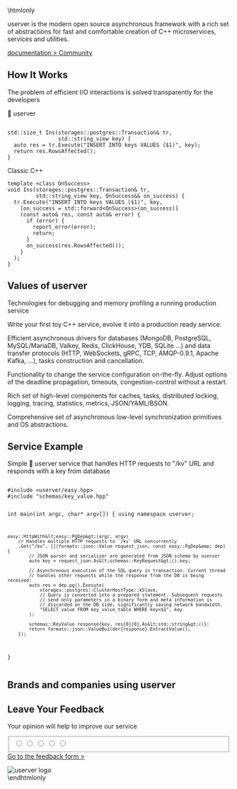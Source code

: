 \htmlonly

<link rel="stylesheet" href="landing.css" />
    <main class="main">
      <section class="section info">
        <div class="info__block container">
          <div class="info__header">
            <div class="info__title"></div>
            <a
              href="de/d6a/md_en_2index.html"
              class="info__logo"
              title="Сlick on me to go to the documentation 😉"
              id="landing_logo_id"
            ></a>
          </div>
          <p class="info__paragraph paragraph mt">
            <span class="userver__title userver__title_p">userver</span> is the
            modern open source asynchronous framework with a rich set of
            abstractions for fast and comfortable creation of C++ microservices,
            services and utilities.
          </p>
          <div class="info__buttons mt">
            <a
              class="button"
              title="Go to the documentation"
              href="de/d6a/md_en_2index.html"
            >
              documentation
            </a>
            <a
              class="button button_outline generic_tg_link"
              title="Go to the userver Telegram"
              href="https://t.me/userver_en"
            >
              > Community
            </a>
          </div>
        </div>
      </section>
      <section class="section how container">
        <h2>How It Works</h2>
        <p class="how__info paragraph">
          The problem of efficient I/O interactions is solved transparently for
          the developers
        </p>
        <div class="how__codeblocks mt">
          <div class="codeblock codeblock_userver">
            <div class="codeblock__header">
              <span class="userver__title">🐙 userver</span>
            </div>
            <pre
              class="codeblock__body"
            ><code>
std::size_t Ins(storages::postgres::Transaction& tr,
                std::string_view key) {
  auto res = tr.Execute("INSERT INTO keys VALUES ($1)", key);
  return res.RowsAffected();
}</code></pre>
          </div>
          <div
            class="codeblock codeblock_overflow codeblock_grey codeblock_cpp"
          >
            <div class="codeblock__header">Classic C++</div>
            <pre class="codeblock__body"><code>template &lt;class OnSuccess&gt;
void Ins(storages::postgres::Transaction& tr,
         std::string_view key, OnSuccess&& on_success) {
  tr.Execute("INSERT INTO keys VALUES ($1)", key,
    [on_success = std::forward&lt;OnSuccess&gt;(on_success)]
    (const auto& res, const auto& error) {
      if (error) {
        report_error(error);
        return;
      }
      on_success(res.RowsAffected());
    }
  );
}</code></pre>
          </div>
        </div>
      </section>
      <section class="section values container">
        <h2>Values of <span class="userver__title">userver</span></h2>
        <div class="values__cards mt">
          <div class="values__card">
            <span class="values__icon thumbnail thumbnail_debugging"></span>
            <p class="values__cardinfo">
              Technologies for debugging and memory profiling a running
              production service
            </p>
          </div>
          <div class="values__card">
            <span class="values__icon thumbnail thumbnail_modern"></span>
            <p class="values__cardinfo">
              Write your first toy C++ service, evolve it into a production
              ready service.
            </p>
          </div>
          <div class="values__card">
            <span class="values__icon thumbnail thumbnail_asynchronous"></span>
            <p class="values__cardinfo">
              Efficient asynchronous drivers for databases (MongoDB, PostgreSQL,
              MySQL/MariaDB, Valkey, Redis, ClickHouse, YDB, SQLite ...) and
              data transfer protocols (HTTP, WebSockets, gRPC, TCP, AMQP-0.9.1,
              Apache Kafka, ...), tasks construction and cancellation.
            </p>
          </div>
          <div class="values__card">
            <span class="values__icon thumbnail thumbnail_plane"></span>
            <p class="values__cardinfo">
              Functionality to change the service configuration on-the-fly.
              Adjust options of the deadline propagation, timeouts,
              congestion-control without a restart.
            </p>
          </div>
          <div class="values__card">
            <span class="values__icon thumbnail thumbnail_tools"></span>
            <p class="values__cardinfo">
              Rich set of high-level components for caches, tasks, distributed
              locking, logging, tracing, statistics, metrics, JSON/YAML/BSON.
            </p>
          </div>
          <div class="values__card">
            <span class="values__icon thumbnail thumbnail_abstractions"></span>
            <p class="values__cardinfo">
              Comprehensive set of asynchronous low-level synchronization
              primitives and OS abstractions.
            </p>
          </div>
        </div>
      </section>
      <section class="section sample container">
        <h2>Service Example</h2>
        <p class="how__info paragraph">
          Simple 🐙 userver service that handles HTTP requests to "/kv" URL and responds with a key from database
        </p>
          <pre id="intro_sample" style=""><code>
#include &lt;userver/easy.hpp&gt;
#include "schemas/key_value.hpp"

int main(int argc, char* argv[]) {
    using namespace userver;

    easy::HttpWith&lt;easy::PgDep&gt;(argc, argv)
        // Handles multiple HTTP requests to `/kv` URL concurrently
        .Get("/kv", [](formats::json::Value request_json, const easy::PgDep&amp; dep) {
            // JSON parser and serializer are generated from JSON schema by userver
            auto key = request_json.As&lt;schemas::KeyRequest&gt;().key;

            // Asynchronous execution of the SQL query in transaction. Current thread
            // handles other requests while the response from the DB is being received:
            auto res = dep.pg().Execute(
                storages::postgres::ClusterHostType::kSlave,
                // Query is converted into a prepared statement. Subsequent requests
                // send only parameters in a binary form and meta information is
                // discarded on the DB side, significantly saving network bandwidth.
                "SELECT value FROM key_value_table WHERE key=$1", key
            );

            schemas::KeyValue response{key, res[0][0].As&lt;std::string&gt;()};
            return formats::json::ValueBuilder{response}.ExtractValue();
        });
}</code></pre>
      </section>
      <section class="section companies container">
        <h2>
          Brands and companies using <span class="userver__title">userver</span>
        </h2>
        <div class="companies__logos mt">
          <span class="logo logo_uber" title="Uber Russia"></span>
          <span class="logo logo_delivery" title="Delivery club"></span>
          <span class="logo logo_matchmaker" title="Matchmaker"></span>
          <span class="logo logo_yago" title="Yandex Go"></span>
          <span class="logo logo_slugkit" title="SlugKit"></span>
        </div>
      </section>
      <section class="section feedback">
        <div class="feedback__wrapper container">
          <div class="feedback__content">
            <h2>Leave Your Feedback</h2>
            <p class="feedback__info">
              Your opinion will help to improve our service
            </p>
            <form class="feedback__form">
              <fieldset class="feedback__stars">
                <input
                  class="feedback__star"
                  type="radio"
                  name="rating"
                  value="1"
                  aria-label="1 star"
                  required
                />
                <input
                  class="feedback__star"
                  type="radio"
                  name="rating"
                  value="2"
                  aria-label="2 star"
                  required
                />
                <input
                  class="feedback__star"
                  type="radio"
                  name="rating"
                  value="3"
                  aria-label="3 star"
                  required
                />
                <input
                  class="feedback__star"
                  type="radio"
                  name="rating"
                  value="4"
                  aria-label="4 star"
                  required
                />
                <input
                  class="feedback__star"
                  type="radio"
                  name="rating"
                  value="5"
                  aria-label="5 star"
                  required
                />
              </fieldset>
              <a
                href="https://forms.yandex.ru/u/667d482fe010db2f53e00edf/"
                target="_blank"
                class="button feedback__button"
                title="Fill out the feedback form">
                Go to the feedback form >
              </a>
            </form>
          </div>
          <img class="feedback__image" src="feedback.svg" alt="userver logo" />
        </div>
      </section>
    </main>
    <!-- Highlight codeblocks -->
    <script src="highlight.min.js"></script>
    <script>
      document.querySelectorAll(".codeblock__body").forEach((el) => {
        hljs.highlightElement(el);
      });
      document.querySelectorAll("#intro_sample").forEach((el) => {
        hljs.highlightElement(el);
      });
    </script>
    <!-- Hide some blocks on landing page -->
    <script type="text/javascript">
      document.querySelector(".header").style.display = "none";
    </script>
\endhtmlonly
